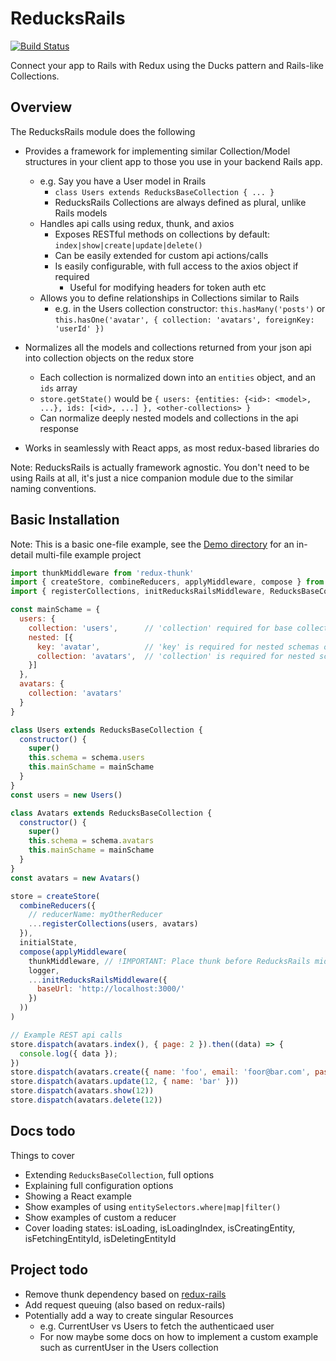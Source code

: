 # ReducksRails

[![Build Status](https://travis-ci.com/benwigley/reducks-rails.svg?branch=master)](https://travis-ci.com/benwigley/reducks-rails)

Connect your app to Rails with Redux using the Ducks pattern and Rails-like Collections.

## Overview

The ReducksRails module does the following

* Provides a framework for implementing similar Collection/Model structures in your client app to those you use in your backend Rails app.
  * e.g. Say you have a User model in Rrails
    * `class Users extends ReducksBaseCollection { ... }`
    * ReducksRails Collections are always defined as plural, unlike Rails models
  * Handles api calls using redux, thunk, and axios
    * Exposes RESTful methods on collections by default: `index|show|create|update|delete()`
    * Can be easily extended for custom api actions/calls
    * Is easily configurable, with full access to the axios object if required
      * Useful for modifying headers for token auth etc
  * Allows you to define relationships in Collections similar to Rails
    * e.g. in the Users collection constructor: `this.hasMany('posts')` or `this.hasOne('avatar', { collection: 'avatars', foreignKey: 'userId' })`

* Normalizes all the models and collections returned from your json api into collection objects on the redux store
  * Each collection is normalized down into an `entities` object, and an `ids` array
  * `store.getState()` would be `{ users: {entities: {<id>: <model>, ...}, ids: [<id>, ...] }, <other-collections> }`
  * Can normalize deeply nested models and collections in the api response

* Works in seamlessly with React apps, as most redux-based libraries do

Note: ReducksRails is actually framework agnostic. You don't need to be using Rails at all, it's just a nice companion module due to the similar naming conventions.


## Basic Installation

Note: This is a basic one-file example, see the [Demo directory](demo) for an in-detail multi-file example project

```javascript
import thunkMiddleware from 'redux-thunk'
import { createStore, combineReducers, applyMiddleware, compose } from 'redux'
import { registerCollections, initReducksRailsMiddleware, ReducksBaseCollection } from 'reducks-rails'

const mainSchame = {
  users: {
    collection: 'users',      // 'collection' required for base collections
    nested: [{
      key: 'avatar',          // 'key' is required for nested schemas only
      collection: 'avatars',  // 'collection' is required for nested schemas
    }]
  },
  avatars: {
    collection: 'avatars'
  }
}

class Users extends ReducksBaseCollection {
  constructor() {
    super()
    this.schema = schema.users
    this.mainSchame = mainSchame
  }
}
const users = new Users()

class Avatars extends ReducksBaseCollection {
  constructor() {
    super()
    this.schema = schema.avatars
    this.mainSchame = mainSchame
  }
}
const avatars = new Avatars()

store = createStore(
  combineReducers({
    // reducerName: myOtherReducer
    ...registerCollections(users, avatars)
  }),
  initialState,
  compose(applyMiddleware(
    thunkMiddleware, // !IMPORTANT: Place thunk before ReducksRails middleware
    logger,
    ...initReducksRailsMiddleware({
      baseUrl: 'http://localhost:3000/'
    })
  ))
)

// Example REST api calls
store.dispatch(avatars.index(), { page: 2 }).then((data) => {
  console.log({ data });
})
store.dispatch(avatars.create({ name: 'foo', email: 'foor@bar.com', password: 'mySecret' })))
store.dispatch(avatars.update(12, { name: 'bar' }))
store.dispatch(avatars.show(12))
store.dispatch(avatars.delete(12))
```

## Docs todo

Things to cover

* Extending `ReducksBaseCollection`, full options
* Explaining full configuration options
* Showing a React example
* Show examples of using `entitySelectors.where|map|filter()`
* Show examples of custom a reducer
* Cover loading states: isLoading, isLoadingIndex, isCreatingEntity, isFetchingEntityId, isDeletingEntityId


## Project todo

* Remove thunk dependency based on [redux-rails](https://github.com/instacart/redux-rails)
* Add request queuing (also based on redux-rails)
* Potentially add a way to create singular Resources
  * e.g. CurrentUser vs Users to fetch the authenticaed user
  * For now maybe some docs on how to implement a custom example such as currentUser in the Users collection
